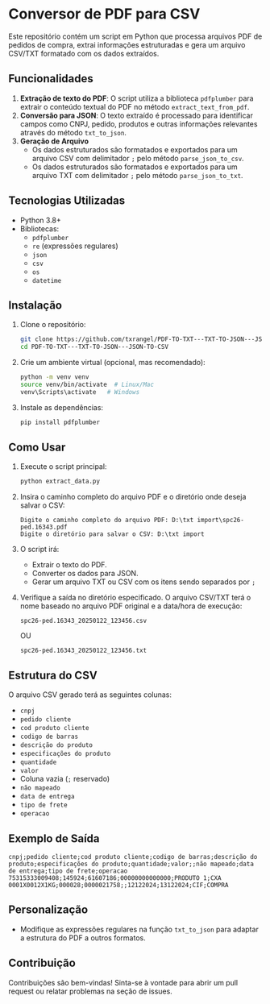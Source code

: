 # Conversor de PDF para CSV

Este repositório contém um script em Python que processa arquivos PDF de pedidos de compra, extrai informações estruturadas e gera um arquivo CSV/TXT formatado com os dados extraídos.

## Funcionalidades

1. **Extração de texto do PDF**: O script utiliza a biblioteca `pdfplumber` para extrair o conteúdo textual do PDF no método ``extract_text_from_pdf``.
2. **Conversão para JSON**: O texto extraído é processado para identificar campos como CNPJ, pedido, produtos e outras informações relevantes através do método ``txt_to_json``.
3. **Geração de Arquivo**
   - Os dados estruturados são formatados e exportados para um arquivo CSV com delimitador `;` pelo método ``parse_json_to_csv``.
   - Os dados estruturados são formatados e exportados para um arquivo TXT com delimitador `;` pelo método ``parse_json_to_txt``.

## Tecnologias Utilizadas

- Python 3.8+
- Bibliotecas:
  - `pdfplumber`
  - `re` (expressões regulares)
  - `json`
  - `csv`
  - `os`
  - `datetime`

## Instalação

1. Clone o repositório:
   ```bash
   git clone https://github.com/txrangel/PDF-TO-TXT---TXT-TO-JSON---JSON-TO-CSV.git
   cd PDF-TO-TXT---TXT-TO-JSON---JSON-TO-CSV
   ```

2. Crie um ambiente virtual (opcional, mas recomendado):
   ```bash
   python -m venv venv
   source venv/bin/activate  # Linux/Mac
   venv\Scripts\activate   # Windows
   ```

3. Instale as dependências:
   ```bash
   pip install pdfplumber
   ```

## Como Usar

1. Execute o script principal:
   ```bash
   python extract_data.py
   ```

2. Insira o caminho completo do arquivo PDF e o diretório onde deseja salvar o CSV:
   ```plaintext
   Digite o caminho completo do arquivo PDF: D:\txt import\spc26-ped.16343.pdf
   Digite o diretório para salvar o CSV: D:\txt import
   ```

3. O script irá:
   - Extrair o texto do PDF.
   - Converter os dados para JSON.
   - Gerar um arquivo TXT ou CSV com os itens sendo separados por ``;``

4. Verifique a saída no diretório especificado. O arquivo CSV/TXT terá o nome baseado no arquivo PDF original e a data/hora de execução:
   ```plaintext
   spc26-ped.16343_20250122_123456.csv
   ```
   OU
   ```plaintext
   spc26-ped.16343_20250122_123456.txt
   ```

## Estrutura do CSV

O arquivo CSV gerado terá as seguintes colunas:

- `cnpj`
- `pedido cliente`
- `cod produto cliente`
- `codigo de barras`
- `descrição do produto`
- `especificações do produto`
- `quantidade`
- `valor`
- Coluna vazia (`;` reservado)
- `não mapeado`
- `data de entrega`
- `tipo de frete`
- `operacao`

## Exemplo de Saída

```csv
cnpj;pedido cliente;cod produto cliente;codigo de barras;descrição do produto;especificações do produto;quantidade;valor;;não mapeado;data de entrega;tipo de frete;operacao
75315333009408;145924;61607186;00000000000000;PRODUTO 1;CXA 0001X0012X1KG;000028;0000021758;;12122024;13122024;CIF;COMPRA
```

## Personalização

- Modifique as expressões regulares na função `txt_to_json` para adaptar a estrutura do PDF a outros formatos.

## Contribuição

Contribuições são bem-vindas! Sinta-se à vontade para abrir um pull request ou relatar problemas na seção de issues.
